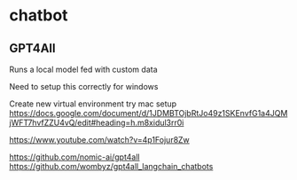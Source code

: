 # chatbot

## GPT4All
Runs a local model fed with custom data

Need to setup this correctly for windows

Create new virtual environment try mac setup https://docs.google.com/document/d/1JDMBTOjbRtJo49z1SKEnvfG1a4JQMjWFT7hvfZZU4vQ/edit#heading=h.m8xidul3rr0i

https://www.youtube.com/watch?v=4p1Fojur8Zw

https://github.com/nomic-ai/gpt4all
https://github.com/wombyz/gpt4all_langchain_chatbots